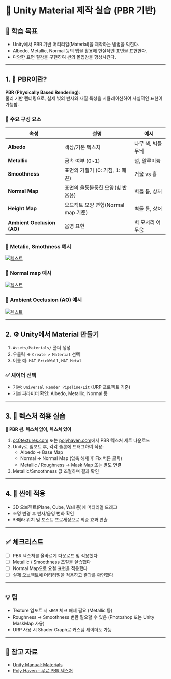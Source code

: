 # 🧱 Unity Material 제작 실습 (PBR 기반)

## 🧠 학습 목표

- Unity에서 PBR 기반 머티리얼(Material)을 제작하는 방법을 익힌다.
- Albedo, Metallic, Normal 등의 맵을 활용해 현실적인 표면을 표현한다.
- 다양한 표면 질감을 구현하여 씬의 몰입감을 향상시킨다.

---

## 1. 🎨 PBR이란?

**PBR (Physically Based Rendering)**:  
물리 기반 렌더링으로, 실제 빛의 반사와 재질 특성을 시뮬레이션하여 사실적인 표현이 가능함.

### 🔑 주요 구성 요소

| 속성 | 설명 | 예시 |
|------|------|------|
| **Albedo** | 색상/기본 텍스처 | 나무 색, 벽돌 무늬 |
| **Metallic** | 금속 여부 (0~1) | 철, 알루미늄 |
| **Smoothness** | 표면의 거칠기 (0: 거침, 1: 매끈) | 거울 vs 흙 |
| **Normal Map** | 표면의 울퉁불퉁한 모양(빛 반응용) | 벽돌 틈, 상처 |
| **Height Map** | 오브젝트 모양 변형(Normal map 기준) | 벽돌 틈, 상처 |
| **Ambient Occlusion (AO)** | 음영 표현 | 벽 모서리 어두움 |

### 🔑 Metalic, Smothness 예시
[ ![텍스트](https://docs.unity3d.com/es/2017.4/uploads/Main/BelievableVisualsMetals.png) ]( https://docs.unity3d.com/es/2017.4/uploads/Main/BelievableVisualsMetals.png )

### 🔑 Normal map 예시
[ ![텍스트](https://raw.githubusercontent.com/dack-c/practiceUnityFiles/refs/heads/main/images/%EC%8A%A4%ED%81%AC%EB%A6%B0%EC%83%B7%202025-07-09%20192730.png) ]( https://raw.githubusercontent.com/dack-c/practiceUnityFiles/refs/heads/main/images/%EC%8A%A4%ED%81%AC%EB%A6%B0%EC%83%B7%202025-07-09%20192730.png )

### 🔑 Ambient Occlusion (AO) 예시
[ ![텍스트](https://ars.els-cdn.com/content/image/3-s2.0-B9781558606593500172-f15-16-9781558606593.jpg) ]( https://ars.els-cdn.com/content/image/3-s2.0-B9781558606593500172-f15-16-9781558606593.jpg )


---

## 2. ⚙️ Unity에서 Material 만들기

1. `Assets/Materials/` 폴더 생성
2. 우클릭 → `Create > Material` 선택
3. 이름 예: `MAT_BrickWall`, `MAT_Metal`

### ✅ 셰이더 선택
- 기본: `Universal Render Pipeline/Lit` (URP 프로젝트 기준)
- 기본 파라미터 확인: Albedo, Metallic, Normal 등

---

## 3. 🧪 텍스처 적용 실습
**🔩 PBR 씬. 텍스쳐 없이, 텍스쳐 있이**

1. [cc0textures.com](https://ambientcg.com/) 또는 [polyhaven.com](https://polyhaven.com/)에서 PBR 텍스처 세트 다운로드
2. Unity로 임포트 후, 각각 슬롯에 드래그하여 적용:
   - Albedo → Base Map
   - Normal → Normal Map (압축 해제 후 Fix 버튼 클릭)
   - Metallic / Roughness → Mask Map 또는 별도 연결
3. Metallic/Smoothness 값 조절하며 결과 확인

---

## 4. 🧱 씬에 적용

- 3D 오브젝트(Plane, Cube, Wall 등)에 머티리얼 드래그
- 조명 변경 후 반사/음영 변화 확인
- 카메라 위치 및 포스트 프로세싱으로 최종 효과 연출

---

## ✅ 체크리스트

- [ ] PBR 텍스처를 올바르게 다운로드 및 적용했다
- [ ] Metallic / Smoothness 조절을 실습했다
- [ ] Normal Map으로 요철 표현을 적용했다
- [ ] 실제 오브젝트에 머티리얼을 적용하고 결과를 확인했다

---

## 💡 팁

- Texture 임포트 시 `sRGB` 체크 해제 필요 (Metallic 등)
- Roughness → Smoothness 변환 필요할 수 있음 (Photoshop 또는 Unity MaskMap 사용)
- URP 사용 시 Shader Graph로 커스텀 셰이더도 가능

---

## 🔗 참고 자료

- [Unity Manual: Materials](https://docs.unity3d.com/Manual/Materials.html)
- [Poly Haven - 무료 PBR 텍스처](https://polyhaven.com/textures)
